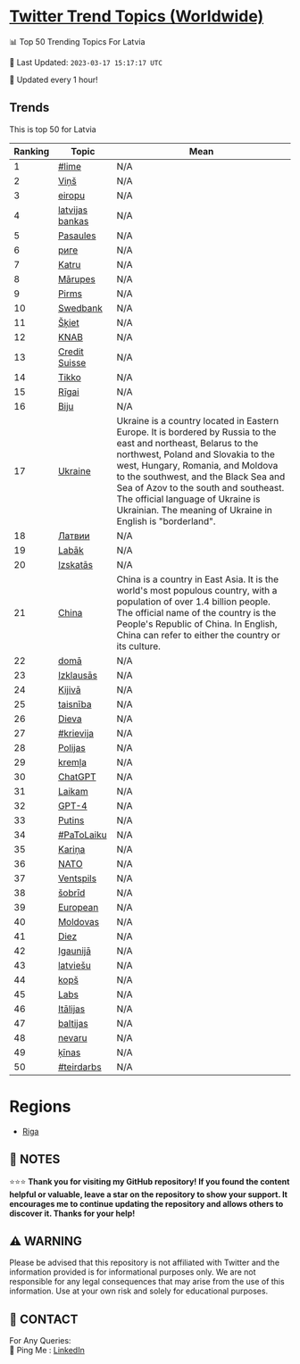[Twitter Trend Topics (Worldwide)](https://github.com/ErcinDedeoglu/Twitter-Trend-Topics)
==========


📊 Top 50 Trending Topics For Latvia

📆 Last Updated: `2023-03-17 15:17:17 UTC`

🔧 Updated every 1 hour!


## Trends

This is top 50 for Latvia

| Ranking | Topic | Mean |
| ------- | ------------ | ------------ |
| 1 | [#lime](http://twitter.com/search?q=%23lime) | N/A |
| 2 | [Viņš](http://twitter.com/search?q=Vi%c5%86%c5%a1) | N/A |
| 3 | [eiropu](http://twitter.com/search?q=eiropu) | N/A |
| 4 | [latvijas bankas](http://twitter.com/search?q=latvijas+bankas) | N/A |
| 5 | [Pasaules](http://twitter.com/search?q=Pasaules) | N/A |
| 6 | [риге](http://twitter.com/search?q=%d1%80%d0%b8%d0%b3%d0%b5) | N/A |
| 7 | [Katru](http://twitter.com/search?q=Katru) | N/A |
| 8 | [Mārupes](http://twitter.com/search?q=M%c4%81rupes) | N/A |
| 9 | [Pirms](http://twitter.com/search?q=Pirms) | N/A |
| 10 | [Swedbank](http://twitter.com/search?q=Swedbank) | N/A |
| 11 | [Šķiet](http://twitter.com/search?q=%c5%a0%c4%b7iet) | N/A |
| 12 | [KNAB](http://twitter.com/search?q=KNAB) | N/A |
| 13 | [Credit Suisse](http://twitter.com/search?q=Credit+Suisse) | N/A |
| 14 | [Tikko](http://twitter.com/search?q=Tikko) | N/A |
| 15 | [Rīgai](http://twitter.com/search?q=R%c4%abgai) | N/A |
| 16 | [Biju](http://twitter.com/search?q=Biju) | N/A |
| 17 | [Ukraine](http://twitter.com/search?q=Ukraine) | Ukraine is a country located in Eastern Europe. It is bordered by Russia to the east and northeast, Belarus to the northwest, Poland and Slovakia to the west, Hungary, Romania, and Moldova to the southwest, and the Black Sea and Sea of Azov to the south and southeast. The official language of Ukraine is Ukrainian. The meaning of Ukraine in English is "borderland". |
| 18 | [Латвии](http://twitter.com/search?q=%d0%9b%d0%b0%d1%82%d0%b2%d0%b8%d0%b8) | N/A |
| 19 | [Labāk](http://twitter.com/search?q=Lab%c4%81k) | N/A |
| 20 | [Izskatās](http://twitter.com/search?q=Izskat%c4%81s) | N/A |
| 21 | [China](http://twitter.com/search?q=China) | China is a country in East Asia. It is the world's most populous country, with a population of over 1.4 billion people. The official name of the country is the People's Republic of China. In English, China can refer to either the country or its culture. |
| 22 | [domā](http://twitter.com/search?q=dom%c4%81) | N/A |
| 23 | [Izklausās](http://twitter.com/search?q=Izklaus%c4%81s) | N/A |
| 24 | [Kijivā](http://twitter.com/search?q=Kijiv%c4%81) | N/A |
| 25 | [taisnība](http://twitter.com/search?q=taisn%c4%abba) | N/A |
| 26 | [Dieva](http://twitter.com/search?q=Dieva) | N/A |
| 27 | [#krievija](http://twitter.com/search?q=%23krievija) | N/A |
| 28 | [Polijas](http://twitter.com/search?q=Polijas) | N/A |
| 29 | [kremļa](http://twitter.com/search?q=krem%c4%bca) | N/A |
| 30 | [ChatGPT](http://twitter.com/search?q=ChatGPT) | N/A |
| 31 | [Laikam](http://twitter.com/search?q=Laikam) | N/A |
| 32 | [GPT-4](http://twitter.com/search?q=GPT-4) | N/A |
| 33 | [Putins](http://twitter.com/search?q=Putins) | N/A |
| 34 | [#PaToLaiku](http://twitter.com/search?q=%23PaToLaiku) | N/A |
| 35 | [Kariņa](http://twitter.com/search?q=Kari%c5%86a) | N/A |
| 36 | [NATO](http://twitter.com/search?q=NATO) | N/A |
| 37 | [Ventspils](http://twitter.com/search?q=Ventspils) | N/A |
| 38 | [šobrīd](http://twitter.com/search?q=%c5%a1obr%c4%abd) | N/A |
| 39 | [European](http://twitter.com/search?q=European) | N/A |
| 40 | [Moldovas](http://twitter.com/search?q=Moldovas) | N/A |
| 41 | [Diez](http://twitter.com/search?q=Diez) | N/A |
| 42 | [Igaunijā](http://twitter.com/search?q=Igaunij%c4%81) | N/A |
| 43 | [latviešu](http://twitter.com/search?q=latvie%c5%a1u) | N/A |
| 44 | [kopš](http://twitter.com/search?q=kop%c5%a1) | N/A |
| 45 | [Labs](http://twitter.com/search?q=Labs) | N/A |
| 46 | [Itālijas](http://twitter.com/search?q=It%c4%81lijas) | N/A |
| 47 | [baltijas](http://twitter.com/search?q=baltijas) | N/A |
| 48 | [nevaru](http://twitter.com/search?q=nevaru) | N/A |
| 49 | [ķīnas](http://twitter.com/search?q=%c4%b7%c4%abnas) | N/A |
| 50 | [#teirdarbs](http://twitter.com/search?q=%23teirdarbs) | N/A |



# Regions

* [Riga](</Latvia/Riga.md>)



## 📝 NOTES

⭐⭐⭐ **Thank you for visiting my GitHub repository! If you found the content helpful or valuable, leave a star on the repository to show your support. It encourages me to continue updating the repository and allows others to discover it. Thanks for your help!**


## ⚠️ WARNING

Please be advised that this repository is not affiliated with Twitter and the information provided is for informational purposes only. We are not responsible for any legal consequences that may arise from the use of this information. Use at your own risk and solely for educational purposes.


## 📨 CONTACT

 For Any Queries:  
            🏓 Ping Me : [LinkedIn](https://www.linkedin.com/in/ercindedeoglu/)
